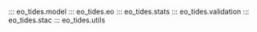 ::: eo_tides.model
::: eo_tides.eo
::: eo_tides.stats
::: eo_tides.validation
::: eo_tides.stac
::: eo_tides.utils
